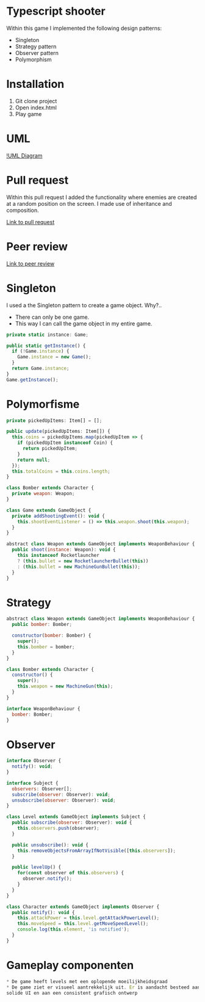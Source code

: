 # Typescript shooter

Within this game I implemented the following design patterns:

- Singleton
- Strategy pattern
- Observer pattern
- Polymorphism

# Installation

1.  Git clone project
2.  Open index.html
3.  Play game

# UML
[!UML Diagram](./assets/uml-typescript-game.jpg)

# Pull request

Within this pull request I added the functionality where enemies are created at a random position on the screen. I made use of inheritance and composition.

[Link to pull request](https://github.com/Fabiantjoeaon/programmeren-4-game/pull/1 "Take a look!")

# Peer review

[Link to peer review](https://github.com/Fabiantjoeaon/programmeren-4-game/issues/2 "Take a look!")

# Singleton

I used a the Singleton pattern to create a game object. Why?..

- There can only be one game.
- This way I can call the game object in my entire game.

```javascript
private static instance: Game;
```

```javascript
public static getInstance() {
  if (!Game.instance) {
    Game.instance = new Game();
  }
  return Game.instance;
}
Game.getInstance();
```

# Polymorfisme
```javascript
private pickedUpItems: Item[] = [];

public update(pickedUpItems: Item[]) {
  this.coins = pickedUpItems.map(pickedUpItem => {
    if (pickedUpItem instanceof Coin) {
      return pickedUpItem;
    }
    return null;
  });
  this.totalCoins = this.coins.length;
}
```

```javascript
class Bomber extends Character {
  private weapon: Weapon;
}

class Game extends GameObject {
  private addShootingEvent(): void {
    this.shootEventListener = () => this.weapon.shoot(this.weapon);
  }
}

abstract class Weapon extends GameObject implements WeaponBehaviour {
  public shoot(instance: Weapon): void {
    this instanceof Rocketlauncher
    ? (this.bullet = new RocketlauncherBullet(this))
    : (this.bullet = new MachineGunBullet(this));
  }
}
```

# Strategy

```javascript
abstract class Weapon extends GameObject implements WeaponBehaviour {
  public bomber: Bomber;

  constructor(bomber: Bomber) {
    super();
    this.bomber = bomber;
  }
}

class Bomber extends Character {
  constructor() {
    super();
    this.weapon = new MachineGun(this);
  }
}

interface WeaponBehaviour {
  bomber: Bomber;
}
```

# Observer

```javascript
interface Observer {
  notify(): void;
}

interface Subject {
  observers: Observer[];
  subscribe(observer: Observer): void;
  unsubscribe(observer: Observer): void;
}

class Level extends GameObject implements Subject {
  public subscribe(observer: Observer): void {
    this.observers.push(observer);
  }

  public unsubscribe(): void {
    this.removeObjectsFromArrayIfNotVisible([this.observers]);
  }

  public levelUp() {
    for(const observer of this.observers) {
      observer.notify();
    }
  }
}

class Character extends GameObject implements Observer {
  public notify(): void {
    this.attackPower = this.level.getAttackPowerLevel();
    this.moveSpeed = this.level.getMoveSpeedLevel();
    console.log(this.element, 'is notified');
  }
}
```

# Gameplay componenten
```javascript
* De game heeft levels met een oplopende moeilijkheidsgraad
* De game ziet er visueel aantrekkelijk uit. Er is aandacht besteed aan een
solide UI en aan een consistent grafisch ontwerp
```
